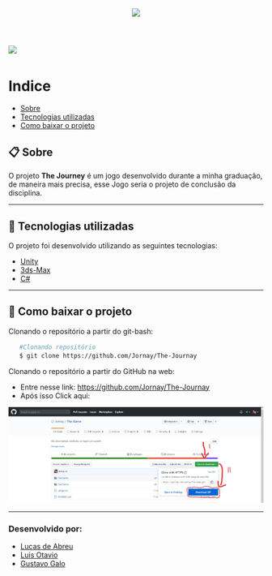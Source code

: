<h1 align="center">
    <img src="https://ik.imagekit.io/bbne7zel55/Logo-Game_ky5u_X7N5w.png">
</h1>
<h1>
    <img src="imgs/Presentation.gif">
</h1>

# Indice
- [Sobre](#-sobre)
- [Tecnologias utilizadas](#-tecnologias-utilizadas)
- [Como baixar o projeto](#-como-baixar-o-projeto)



## 📋 **Sobre**

O projeto **The Journey** é um jogo desenvolvido durante a minha graduação, de maneira mais precisa, esse Jogo seria o projeto de conclusão da disciplina.

---

## 🔬 Tecnologias utilizadas 

O projeto foi desenvolvido utilizando as seguintes tecnologias:

- [Unity](https://unity.com/pt)
- [3ds-Max](https://www.autodesk.com.br/products/3ds-max/overview?plc=3DSMAX&term=1-YEAR&support=ADVANCED&quantity=1)
- [C#](https://unity.com/pt/how-to/beginner-game-coding-resources)
---
## 💾 Como baixar o projeto

Clonando o repositório a partir do git-bash:
 ```bash
    #Clonando repositório
    $ git clone https://github.com/Jornay/The-Journay
 ```

Clonando o repositório a partir do GitHub na web:

- Entre nesse link: https://github.com/Jornay/The-Journay
- Após isso Click aqui: 
<img src="imgs/git-clone.jpg">

---

### Desenvolvido por:
- [Lucas de Abreu](https://github.com/Jornay) 
- [Luis Otavio](https://github.com/Luisotee)
- [Gustavo Galo](https://github.com/GustavoGalo)

